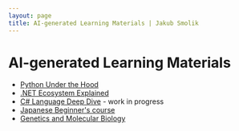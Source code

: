 ```yaml
---
layout: page
title: AI-generated Learning Materials | Jakub Smolik
---
```


# AI-generated Learning Materials

- [Python Under the Hood](python)
- [.NET Ecosystem Explained](dotnet)
- [C# Language Deep Dive](csharp) - work in progress
- [Japanese Beginner's course](japanese.pdf)
- [Genetics and Molecular Biology](genetics)
